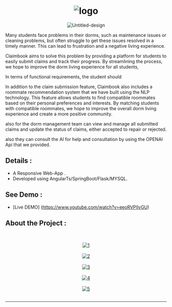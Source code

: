 <h1 align="center"><img src='https://i.postimg.cc/XqQNTrH2/logo.png' border='0' alt='logo'/></h1>




<p align="center">
    <img src='https://i.postimg.cc/htyncF0G/Untitled-design.png' border='0' alt='Untitled-design'/>
</p>


Many students face problems in their dorms, such as maintenance issues or cleaning problems, but often struggle to get these issues resolved in a timely manner. This can lead to frustration and a negative living experience.

Claimbook aims to solve this problem by providing a platform for students to easily submit claims and track their progress. By streamlining the process, we hope to improve the dorm living experience for all students, 

In terms of functional requirements, the student  should 

In addition to the claim submission feature, Claimbook also includes a roommate recommendation system that we have built using the NLP technology. This feature allows students to find compatible roommates based on their personal preferences and interests. By matching students with compatible roommates, we hope to improve the overall dorm living experience and create a more positive community.

also for the dorm management team can view and manage all submitted claims and  update the status of claims, either accepted to repair or rejected. 

also they can consult the AI for help and consultation by using the OPENAI Api that we provided.


## Details : 
- A Responsive Web-App .
- Developed using AngularTs/SpringBoot/Flask/MYSQL.

## See Demo :
- [Live DEMO] (https://www.youtube.com/watch?v=eeoRVPlIvGU)

## About the Project :

<br>
<p align="center">
  <a href="https://postimg.cc/75NYw9M2" target="_blank"><img src="https://i.postimg.cc/mgvc36P8/1.png" alt="1"/></a><br/><br/>
  <a href="https://postimg.cc/Kk1Z72XP" target="_blank"><img src="https://i.postimg.cc/fLKJNzBr/2.png" alt="2"/></a><br/><br/>
  <a href="https://postimg.cc/948mqfkX" target="_blank"><img src="https://i.postimg.cc/W3jhCF6Z/3.png" alt="3"/></a><br/><br/>
  <a href="https://postimg.cc/7CYP6zmQ" target="_blank"><img src="https://i.postimg.cc/wBD1wcJH/4.png" alt="4"/></a><br/><br/>
  <a href="https://postimg.cc/5YDfnR1Z" target="_blank"><img src="https://i.postimg.cc/yx8W6MGY/5.png" alt="5"/></a><br/><br/>

</p>

---
